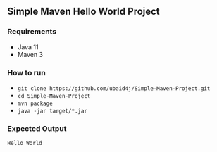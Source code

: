 ## Simple Maven Hello World Project
### Requirements
- Java 11
- Maven 3

### How to run
- `git clone https://github.com/ubaid4j/Simple-Maven-Project.git`
- `cd Simple-Maven-Project`
- `mvn package`
- `java -jar target/*.jar`
### Expected Output
```text
Hello World
```

